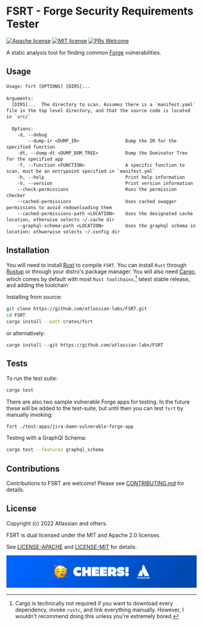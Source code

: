 # FSRT - Forge Security Requirements Tester

[![Apache license](https://img.shields.io/badge/license-Apache%202.0-blue.svg?style=flat-square)](LICENSE-APACHE) [![MIT license](https://img.shields.io/badge/license-MIT-blue.svg?style=flat-square)](LICENSE-MIT) [![PRs Welcome](https://img.shields.io/badge/PRs-welcome-brightgreen.svg?style=flat-square)](CONTRIBUTING.md)

A static analysis tool for finding common [Forge][1] vulnerabilities.

[1]: https://developer.atlassian.com/platform/forge "Forge platform"

## Usage

```text
Usage: fsrt [OPTIONS] [DIRS]...

Arguments:
  [DIRS]...  The directory to scan. Assumes there is a `manifest.yaml` file in the top level directory, and that the source code is located in `src/`

  Options:
    -d, --debug
        --dump-ir <DUMP_IR>                 Dump the IR for the specified function
    -dt, --dump-dt <DUMP_DOM_TREE>          Dump the Dominator Tree for the specified app
    -f, --function <FUNCTION>               A specific function to scan, must be an entrypoint specified in `manifest.yml`
    -h, --help                              Print help information
    -V, --version                           Print version information
    --check-permissions                     Runs the permission checker
    --cached-permissions                    Uses cached swagger permissions to avoid redownloading them
    --cached-permissions-path <LOCATION>    Uses the designated cache location, otherwise selects ~/.cache dir 
    --graphql-schema-path <LOCATION>        Uses the graphql schema in location; othwerwise selects ~/.config dir  
```

## Installation

You will need to install [Rust] to compile `FSRT`. You can install `Rust` through [Rustup] or through your distro's package manager. You will also
need [Cargo], which comes by default with most `Rust toolchains`.[^1]
latest stable release, and adding the toolchain

[^1]: Cargo is technically not required if you want to download every dependency, invoke `rustc`, and link everything manually. However, I wouldn't recommend doing this unless you're extremely bored.

[Rust]: https://www.rust-lang.org/
[Rustup]: https://github.com/rust-lang/rustup "Rustup"
[Cargo]: https://github.com/rust-lang/cargo

Installing from source:

```sh
git clone https://github.com/atlassian-labs/FSRT.git
cd FSRT
cargo install --path crates/fsrt
```

or alternatively:

```text
cargo install --git https://github.com/atlassian-labs/FSRT
```

## Tests

To run the test suite:

```sh
cargo test
```

There are also two sample vulnerable Forge apps for testing. In the future these will be added to the test-suite, but
until then you can test `fsrt` by manually invoking:

```sh
fsrt ./test-apps/jira-damn-vulnerable-forge-app
```

Testing with a GraphQl Schema:

```sh
cargo test --features graphql_schema
```

## Contributions

Contributions to FSRT are welcome! Please see [CONTRIBUTING.md](CONTRIBUTING.md) for details.

## License

Copyright (c) 2022 Atlassian and others.

FSRT is dual licensed under the MIT and Apache 2.0 licenses.

See [LICENSE-APACHE](LICENSE-APACHE) and [LICENSE-MIT](LICENSE-MIT) for details.

[![With â¤ï¸ from Atlassian](https://raw.githubusercontent.com/atlassian-internal/oss-assets/master/banner-cheers.png)](https://www.atlassian.com)
